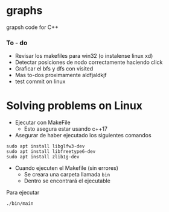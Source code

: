 # graphs
grapsh code for C++

### To - do

- Revisar los makefiles para win32 (o instalense linux xd)
- Detectar posiciones de nodo correctamente haciendo click
- Graficar el bfs y dfs con visited
- Mas to-dos proximamente aldfjaldkjf
- test commit on linux

# Solving problems on Linux

- Ejecutar con MakeFile
    - Esto asegura estar usando c++17
- Asegurar de haber ejecutado los siguientes comandos
```
sudo apt install libglfw3-dev
sudo apt install libfreetype6-dev
sudo apt install zlib1g-dev
```

- Cuando ejecuten el Makefile (sin errores)
    - Se creara una carpeta llamada `bin`
    - Dentro se encontrará el ejecutable

Para ejecutar
```
./bin/main
```
